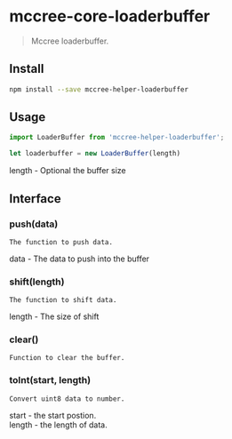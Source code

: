 # mccree-core-loaderbuffer
> Mccree loaderbuffer.

## Install
```sh
npm install --save mccree-helper-loaderbuffer
```

## Usage
```javascript
import LoaderBuffer from 'mccree-helper-loaderbuffer';
```
```javascript
let loaderbuffer = new LoaderBuffer(length)
```
length - Optional the buffer size 

## Interface
### push(data)
    The function to push data.
data - The data to push into the buffer

### shift(length) 
    The function to shift data.
length - The size of shift

### clear() 
    Function to clear the buffer.

### toInt(start, length) 
    Convert uint8 data to number.
start - the start postion.  
length - the length of data.  

